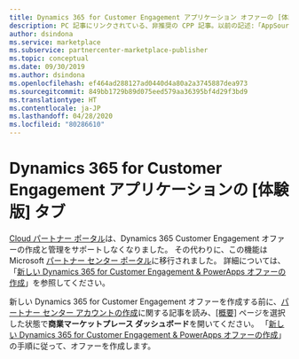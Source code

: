 ```yaml
---
title: Dynamics 365 for Customer Engagement アプリケーション オファーの [体験版] タブ | Azure Marketplace
description: PC 記事にリンクされている、非推奨の CPP 記事。以前の記述:「AppSource Marketplace で Dynamics 365 for Customer Engagement アプリケーション オファーの体験版を構成する方法です。」
author: dsindona
ms.service: marketplace
ms.subservice: partnercenter-marketplace-publisher
ms.topic: conceptual
ms.date: 09/30/2019
ms.author: dsindona
ms.openlocfilehash: ef464ad288127ad0440d4a80a2a3745887dea973
ms.sourcegitcommit: 849bb1729b89d075eed579aa36395bf4d29f3bd9
ms.translationtype: HT
ms.contentlocale: ja-JP
ms.lasthandoff: 04/28/2020
ms.locfileid: "80286610"
---
```

# <a name="dynamics-365-for-customer-engagement-application-test-drive-tab"></a>Dynamics 365 for Customer Engagement アプリケーションの [体験版] タブ

[Cloud パートナー ポータル](https://cloudpartner.azure.com/)は、Dynamics 365 Customer Engagement オファーの作成と管理をサポートしなくなりました。 その代わりに、この機能は Microsoft [パートナー センター ポータル](https://partner.microsoft.com/)に移行されました。 詳細については、「[新しい Dynamics 365 for Customer Engagement & PowerApps オファーの作成](https://docs.microsoft.com/azure/marketplace/partner-center-portal/create-new-customer-engagement-offer)」を参照してください。

新しい Dynamics 365 for Customer Engagement オファーを作成する前に、[パートナー センター アカウントの作成](https://docs.microsoft.com/azure/marketplace/partner-center-portal/create-account)に関する記事を読み、[[概要]](https://partner.microsoft.com/dashboard/directory) ページを選択した状態で**商業マーケットプレース ダッシュボード**を開いてください。 「[新しい Dynamics 365 for Customer Engagement & PowerApps オファーの作成](https://docs.microsoft.com/azure/marketplace/partner-center-portal/create-new-customer-engagement-offer)」の手順に従って、オファーを作成します。
